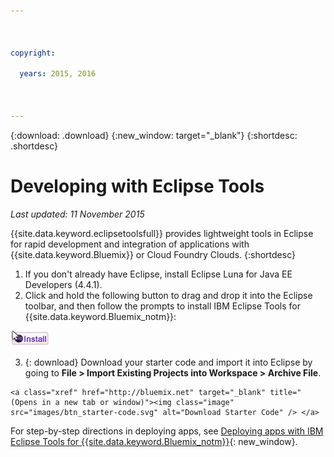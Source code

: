 ```yaml
---

 

copyright:

  years: 2015, 2016

 

---
```


{:download: .download}
{:new_window: target="_blank"}
{:shortdesc: .shortdesc}

# Developing with Eclipse Tools
*Last updated: 11 November 2015*

{{site.data.keyword.eclipsetoolsfull}} provides lightweight tools in Eclipse for rapid development and integration of applications with {{site.data.keyword.Bluemix}} or Cloud Foundry Clouds.
{:shortdesc}

  1. If you don't already have Eclipse, install Eclipse Luna for Java EE Developers (4.4.1).
  2. Click and hold the following button to drag and drop it into the Eclipse toolbar, and then follow the prompts to install IBM Eclipse Tools for {{site.data.keyword.Bluemix_notm}}:
  
  ![Drag and drop into a running Eclipse Luna workspace to install IBM Eclipse Tools for {{site.data.keyword.Bluemix_notm}}](images/installbutton.png)

  3. {: download} Download your starter code and import it into Eclipse by going to **File > Import Existing Projects into Workspace > Archive File**.
  
    <a class="xref" href="http://bluemix.net" target="_blank" title="(Opens in a new tab or window)"><img class="image" src="images/btn_starter-code.svg" alt="Download Starter Code" /> </a> 

For step-by-step directions in deploying apps, see [Deploying apps with IBM Eclipse Tools for {{site.data.keyword.Bluemix_notm}}](../manageapps/eclipsetools/eclipsetools.html#eclipsetools){: new_window}.
